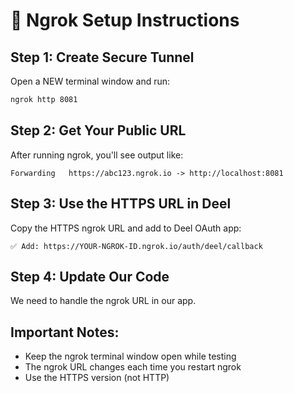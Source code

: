 # 🚀 Ngrok Setup Instructions

## Step 1: Create Secure Tunnel
Open a NEW terminal window and run:
```bash
ngrok http 8081
```

## Step 2: Get Your Public URL
After running ngrok, you'll see output like:
```
Forwarding   https://abc123.ngrok.io -> http://localhost:8081
```

## Step 3: Use the HTTPS URL in Deel
Copy the HTTPS ngrok URL and add to Deel OAuth app:
```
✅ Add: https://YOUR-NGROK-ID.ngrok.io/auth/deel/callback
```

## Step 4: Update Our Code
We need to handle the ngrok URL in our app.

## Important Notes:
- Keep the ngrok terminal window open while testing
- The ngrok URL changes each time you restart ngrok
- Use the HTTPS version (not HTTP)
